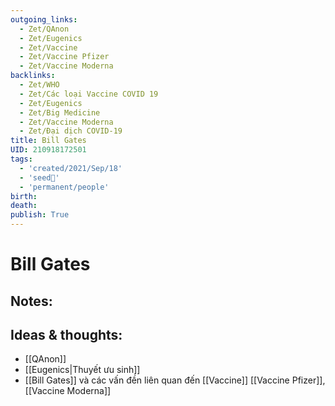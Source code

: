 ```yaml
---
outgoing_links:
  - Zet/QAnon
  - Zet/Eugenics
  - Zet/Vaccine
  - Zet/Vaccine Pfizer
  - Zet/Vaccine Moderna
backlinks:
  - Zet/WHO
  - Zet/Các loại Vaccine COVID 19
  - Zet/Eugenics
  - Zet/Big Medicine
  - Zet/Vaccine Moderna
  - Zet/Đại dịch COVID-19
title: Bill Gates
UID: 210918172501
tags:
  - 'created/2021/Sep/18'
  - 'seed🥜'
  - 'permanent/people'
birth: 
death: 
publish: True
---
```

# Bill Gates

## Notes:


## Ideas & thoughts:
- [[QAnon]]
- [[Eugenics|Thuyết ưu sinh]]
- [[Bill Gates]] và các vấn đền liên quan đến [[Vaccine]] [[Vaccine Pfizer]], [[Vaccine Moderna]]
